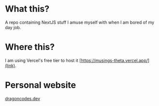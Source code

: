 # What this?
A repo containing NextJS stuff I amuse myself with when I am bored of my day job.

# Where this?
I am using Vercel's free tier to host it [https://musings-theta.vercel.app/](link).

# Personal website
[dragoncodes.dev](https://dragoncodes.dev)
